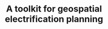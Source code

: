 ---
title: "A toolkit for geospatial electrification planning"
image: None
link: "/assets/uploads/blog/2017/qsel-project-updates/qSEL-ElectrificationPlanning-Brochure-2017.pdf"
tags:
  - Energy Planning
---